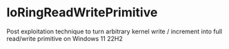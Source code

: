 # IoRingReadWritePrimitive
Post exploitation technique to turn arbitrary kernel write / increment into full read/write primitive on Windows 11 22H2
